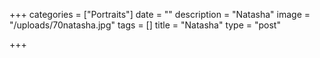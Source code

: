 +++
categories = ["Portraits"]
date = ""
description = "Natasha"
image = "/uploads/70natasha.jpg"
tags = []
title = "Natasha"
type = "post"

+++
